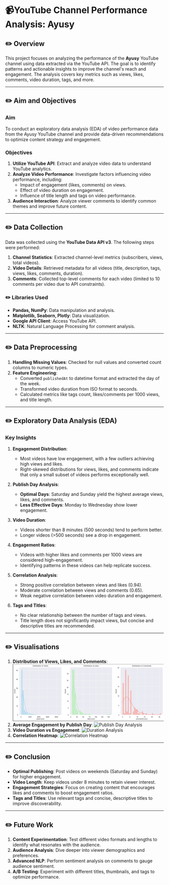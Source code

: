 # 📹YouTube Channel Performance Analysis: Ayusy

## ✏️ Overview
This project focuses on analyzing the performance of the **Ayusy** YouTube channel using data extracted via the YouTube API. The goal is to identify patterns and actionable insights to improve the channel's reach and engagement. The analysis covers key metrics such as views, likes, comments, video duration, tags, and more.

---

## ✏️ Aim and Objectives
### Aim
To conduct an exploratory data analysis (EDA) of video performance data from the Ayusy YouTube channel and provide data-driven recommendations to optimize content strategy and engagement.

### Objectives
1. **Utilize YouTube API**: Extract and analyze video data to understand YouTube analytics.
2. **Analyze Video Performance**: Investigate factors influencing video performance, including:
   - Impact of engagement (likes, comments) on views.
   - Effect of video duration on engagement.
   - Influence of title length and tags on video performance.
3. **Audience Interaction**: Analyze viewer comments to identify common themes and improve future content.

---

## ✏️ Data Collection
Data was collected using the **YouTube Data API v3**. The following steps were performed:
1. **Channel Statistics**: Extracted channel-level metrics (subscribers, views, total videos).
2. **Video Details**: Retrieved metadata for all videos (title, description, tags, views, likes, comments, duration).
3. **Comments**: Collected top-level comments for each video (limited to 10 comments per video due to API constraints).

### ✏️ Libraries Used
- **Pandas, NumPy**: Data manipulation and analysis.
- **Matplotlib, Seaborn, Plotly**: Data visualization.
- **Google API Client**: Access YouTube API.
- **NLTK**: Natural Language Processing for comment analysis.

---

## ✏️ Data Preprocessing
1. **Handling Missing Values**: Checked for null values and converted count columns to numeric types.
2. **Feature Engineering**:
   - Converted `publishedAt` to datetime format and extracted the day of the week.
   - Transformed video duration from ISO format to seconds.
   - Calculated metrics like tags count, likes/comments per 1000 views, and title length.

---

## ✏️ Exploratory Data Analysis (EDA)
### Key Insights
1. **Engagement Distribution**:
   - Most videos have low engagement, with a few outliers achieving high views and likes.
   - Right-skewed distributions for views, likes, and comments indicate that only a small subset of videos performs exceptionally well.

2. **Publish Day Analysis**:
   - **Optimal Days**: Saturday and Sunday yield the highest average views, likes, and comments.
   - **Less Effective Days**: Monday to Wednesday show lower engagement.

3. **Video Duration**:
   - Videos shorter than 8 minutes (500 seconds) tend to perform better.
   - Longer videos (>500 seconds) see a drop in engagement.

4. **Engagement Ratios**:
   - Videos with higher likes and comments per 1000 views are considered high-engagement.
   - Identifying patterns in these videos can help replicate success.

5. **Correlation Analysis**:
   - Strong positive correlation between views and likes (0.94).
   - Moderate correlation between views and comments (0.65).
   - Weak negative correlation between video duration and engagement.

6. **Tags and Titles**:
   - No clear relationship between the number of tags and views.
   - Title length does not significantly impact views, but concise and descriptive titles are recommended.

---

## ✏️ Visualisations
1. **Distribution of Views, Likes, and Comments**:
   ![Distribution Plots](https://github.com/ayusyagol11/youtube-api-analysis/blob/master/Plots/1.DistributionofViews%2Clikesandcomments.png?raw=true)
2. **Average Engagement by Publish Day**:
   ![Publish Day Analysis](https://github.com/ayusyagol11/Plots/1.DistributionofViews,likesandcomments.png?raw=true)
3. **Video Duration vs Engagement**:
   ![Duration Analysis](https://github.com/ayusyagol11/Plots/1.DistributionofViews,likesandcomments.png?raw=true)
4. **Correlation Heatmap**:
   ![Correlation Heatmap](https://github.com/ayusyagol11/Plots/1.DistributionofViews,likesandcomments.png?raw=true)

---

## ✏️ Conclusion
- **Optimal Publishing**: Post videos on weekends (Saturday and Sunday) for higher engagement.
- **Video Length**: Keep videos under 8 minutes to retain viewer interest.
- **Engagement Strategies**: Focus on creating content that encourages likes and comments to boost engagement ratios.
- **Tags and Titles**: Use relevant tags and concise, descriptive titles to improve discoverability.

---

## ✏️ Future Work
1. **Content Experimentation**: Test different video formats and lengths to identify what resonates with the audience.
2. **Audience Analysis**: Dive deeper into viewer demographics and preferences.
3. **Advanced NLP**: Perform sentiment analysis on comments to gauge audience sentiment.
4. **A/B Testing**: Experiment with different titles, thumbnails, and tags to optimize performance.
